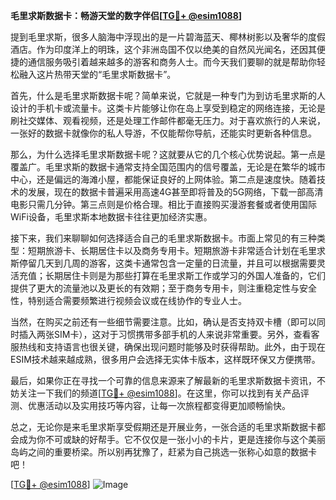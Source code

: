 **毛里求斯数据卡：畅游天堂的数字伴侣[[TG💪+ @esim1088](https://t.me/s/esim1088)]**

提到毛里求斯，很多人脑海中浮现出的是一片碧海蓝天、椰林树影以及奢华的度假酒店。作为印度洋上的明珠，这个非洲岛国不仅以绝美的自然风光闻名，还因其便捷的通信服务吸引着越来越多的游客和商务人士。而今天我们要聊的就是帮助你轻松融入这片热带天堂的“毛里求斯数据卡”。

首先，什么是毛里求斯数据卡呢？简单来说，它就是一种专门为到访毛里求斯的人设计的手机卡或流量卡。这类卡片能够让你在岛上享受到稳定的网络连接，无论是刷社交媒体、观看视频，还是处理工作邮件都毫无压力。对于喜欢旅行的人来说，一张好的数据卡就像你的私人导游，不仅能帮你导航，还能实时更新各种信息。

那么，为什么选择毛里求斯数据卡呢？这就要从它的几个核心优势说起。第一点是覆盖广。毛里求斯的数据卡通常支持全国范围内的信号覆盖，无论是在繁华的城市中心，还是偏远的海滩小屋，都能保证良好的上网体验。第二点是速度快。随着技术的发展，现在的数据卡普遍采用高速4G甚至即将普及的5G网络，下载一部高清电影只需几分钟。第三点则是价格合理。相比于直接购买漫游套餐或者使用国际WiFi设备，毛里求斯本地数据卡往往更加经济实惠。

接下来，我们来聊聊如何选择适合自己的毛里求斯数据卡。市面上常见的有三种类型：短期旅游卡、长期居住卡以及商务专用卡。短期旅游卡非常适合计划在毛里求斯停留几天到几周的游客，这类卡通常包含一定量的日流量，并且可以根据需要灵活充值；长期居住卡则是为那些打算在毛里求斯工作或学习的外国人准备的，它们提供了更大的流量池以及更长的有效期；至于商务专用卡，则注重稳定性与安全性，特别适合需要频繁进行视频会议或在线协作的专业人士。

当然，在购买之前还有一些细节需要注意。比如，确认是否支持双卡槽（即可以同时插入两张SIM卡），这对于习惯携带多部手机的人来说非常重要。另外，查看客服热线和支持语言也很关键，确保出现问题时能够及时获得帮助。此外，由于现在ESIM技术越来越成熟，很多用户会选择无实体卡版本，这样既环保又方便携带。

最后，如果你正在寻找一个可靠的信息来源来了解最新的毛里求斯数据卡资讯，不妨关注一下我们的频道[[TG💪+ @esim1088](https://t.me/s/esim1088)]。在这里，你可以找到有关产品评测、优惠活动以及实用技巧等内容，让每一次旅程都变得更加顺畅愉快。

总之，无论你是来毛里求斯享受假期还是开展业务，一张合适的毛里求斯数据卡都会成为你不可或缺的好帮手。它不仅仅是一张小小的卡片，更是连接你与这个美丽岛屿之间的重要桥梁。所以别再犹豫了，赶紧为自己挑选一张称心如意的数据卡吧！

[[TG💪+ @esim1088](https://t.me/s/esim1088)] ![Image](https://i.postimg.cc/4NQfJmqS/Snipaste-2025-05-13-00-14-12.png)